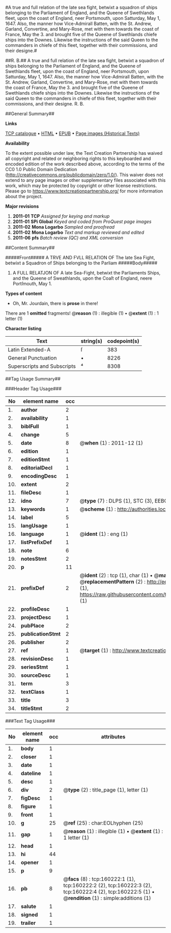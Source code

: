 #A true and full relation of the late sea fight, betwixt a squadron of ships belonging to the Parliament of England, and the Queene of Swethlands fleet, upon the coast of England, neer Portsmouth, upon Satturday, May 1, 1647. Also, the manner how Vice-Admirall Batten, with the St. Andrew, Garland, Convertine, and Mary-Rose, met with them towards the coast of France, May the 3. and brought five of the Queene of Swethlands chiefe ships into the Downes. Likewise the instructions of the said Queen to the commanders in chiefe of this fleet, together with their commissions, and their designe.#

##R. B.##
A true and full relation of the late sea fight, betwixt a squadron of ships belonging to the Parliament of England, and the Queene of Swethlands fleet, upon the coast of England, neer Portsmouth, upon Satturday, May 1, 1647. Also, the manner how Vice-Admirall Batten, with the St. Andrew, Garland, Convertine, and Mary-Rose, met with them towards the coast of France, May the 3. and brought five of the Queene of Swethlands chiefe ships into the Downes. Likewise the instructions of the said Queen to the commanders in chiefe of this fleet, together with their commissions, and their designe.
R. B.

##General Summary##

**Links**

[TCP catalogue](http://www.ota.ox.ac.uk/tcp/)  • 
[HTML](http://tei.it.ox.ac.uk/tcp/Texts-HTML/free/A76/A76338.html)  • 
[EPUB](http://tei.it.ox.ac.uk/tcp/Texts-EPUB/free/A76/A76338.epub) • 
[Page images (Historical Texts)](https://historicaltexts.jisc.ac.uk/eebo-99861986e)

**Availability**

To the extent possible under law, the Text Creation Partnership has waived all copyright and related or neighboring rights to this keyboarded and encoded edition of the work described above, according to the terms of the CC0 1.0 Public Domain Dedication (http://creativecommons.org/publicdomain/zero/1.0/). This waiver does not extend to any page images or other supplementary files associated with this work, which may be protected by copyright or other license restrictions. Please go to https://www.textcreationpartnership.org/ for more information about the project.

**Major revisions**

1. __2011-01__ __TCP__ *Assigned for keying and markup*
1. __2011-01__ __SPi Global__ *Keyed and coded from ProQuest page images*
1. __2011-02__ __Mona Logarbo__ *Sampled and proofread*
1. __2011-02__ __Mona Logarbo__ *Text and markup reviewed and edited*
1. __2011-06__ __pfs__ *Batch review (QC) and XML conversion*

##Content Summary##

#####Front#####
A TRVE AND FVLL RELATION OF The late Sea Fight, betwixt a Squadron of Ships belonging to the Parliam
#####Body#####

1. A FULL RELATJON OF A late Sea-Fight, betwixt the Parliaments Ships, and the Queene of Sweathlands, upon the Coaſt of England, neere Portſmouth, May 1.

**Types of content**

  * Oh, Mr. Jourdain, there is **prose** in there!

There are 1 **omitted** fragments! 
 @__reason__ (1) : illegible (1)  •  @__extent__ (1) : 1 letter (1)

**Character listing**


|Text|string(s)|codepoint(s)|
|---|---|---|
|Latin Extended-A|ſ|383|
|General Punctuation|•|8226|
|Superscripts             and Subscripts|⁴|8308|

##Tag Usage Summary##

###Header Tag Usage###

|No|element name|occ|attributes|
|---|---|---|---|
|1.|__author__|2||
|2.|__availability__|1||
|3.|__biblFull__|1||
|4.|__change__|5||
|5.|__date__|8| @__when__ (1) : 2011-12 (1)|
|6.|__edition__|1||
|7.|__editionStmt__|1||
|8.|__editorialDecl__|1||
|9.|__encodingDesc__|1||
|10.|__extent__|2||
|11.|__fileDesc__|1||
|12.|__idno__|7| @__type__ (7) : DLPS (1), STC (3), EEBO-CITATION (1), PROQUEST (1), VID (1)|
|13.|__keywords__|1| @__scheme__ (1) : http://authorities.loc.gov/ (1)|
|14.|__label__|5||
|15.|__langUsage__|1||
|16.|__language__|1| @__ident__ (1) : eng (1)|
|17.|__listPrefixDef__|1||
|18.|__note__|6||
|19.|__notesStmt__|2||
|20.|__p__|11||
|21.|__prefixDef__|2| @__ident__ (2) : tcp (1), char (1)  •  @__matchPattern__ (2) : ([0-9\-]+):([0-9IVX]+) (1), (.+) (1)  •  @__replacementPattern__ (2) : http://eebo.chadwyck.com/downloadtiff?vid=$1&page=$2 (1), https://raw.githubusercontent.com/textcreationpartnership/Texts/master/tcpchars.xml#$1 (1)|
|22.|__profileDesc__|1||
|23.|__projectDesc__|1||
|24.|__pubPlace__|2||
|25.|__publicationStmt__|2||
|26.|__publisher__|2||
|27.|__ref__|1| @__target__ (1) : http://www.textcreationpartnership.org/docs/. (1)|
|28.|__revisionDesc__|1||
|29.|__seriesStmt__|1||
|30.|__sourceDesc__|1||
|31.|__term__|3||
|32.|__textClass__|1||
|33.|__title__|3||
|34.|__titleStmt__|2||


###Text Tag Usage###

|No|element name|occ|attributes|
|---|---|---|---|
|1.|__body__|1||
|2.|__closer__|1||
|3.|__date__|1||
|4.|__dateline__|1||
|5.|__desc__|1||
|6.|__div__|2| @__type__ (2) : title_page (1), letter (1)|
|7.|__figDesc__|1||
|8.|__figure__|1||
|9.|__front__|1||
|10.|__g__|25| @__ref__ (25) : char:EOLhyphen (25)|
|11.|__gap__|1| @__reason__ (1) : illegible (1)  •  @__extent__ (1) : 1 letter (1)|
|12.|__head__|1||
|13.|__hi__|44||
|14.|__opener__|1||
|15.|__p__|9||
|16.|__pb__|8| @__facs__ (8) : tcp:160222:1 (1), tcp:160222:2 (2), tcp:160222:3 (2), tcp:160222:4 (2), tcp:160222:5 (1)  •  @__rendition__ (1) : simple:additions (1)|
|17.|__salute__|1||
|18.|__signed__|1||
|19.|__trailer__|1||
